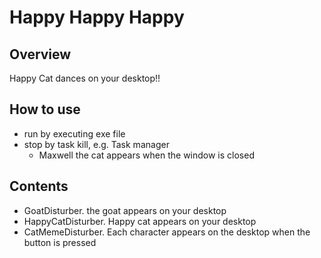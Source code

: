 # Happy Happy Happy  
## Overview
Happy Cat dances on your desktop!!  

## How to use  
- run by executing exe file
- stop by task kill, e.g. Task manager
  - Maxwell the cat appears when the window is closed

## Contents
- GoatDisturber. 
  the goat appears on your desktop 
- HappyCatDisturber. 
  Happy cat appears on your desktop 
- CatMemeDisturber. 
  Each character appears on the desktop when the button is pressed
